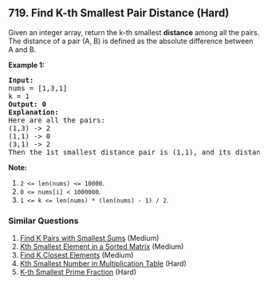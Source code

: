 ## 719. Find K-th Smallest Pair Distance (Hard)

<p>Given an integer array, return the k-th smallest <b>distance</b> among all the pairs. The distance of a pair (A, B) is defined as the absolute difference between A and B. </p>

<p><b>Example 1:</b><br />
<pre>
<b>Input:</b>
nums = [1,3,1]
k = 1
<b>Output: 0</b> 
<b>Explanation:</b>
Here are all the pairs:
(1,3) -> 2
(1,1) -> 0
(3,1) -> 2
Then the 1st smallest distance pair is (1,1), and its distance is 0.
</pre>
</p>

<p><b>Note:</b><br>
<ol>
<li><code>2 <= len(nums) <= 10000</code>.</li>
<li><code>0 <= nums[i] < 1000000</code>.</li>
<li><code>1 <= k <= len(nums) * (len(nums) - 1) / 2</code>.</li>
</ol>
</p>

### Similar Questions
  1. [Find K Pairs with Smallest Sums](https://github.com/openset/leetcode/tree/master/solution/find-k-pairs-with-smallest-sums) (Medium)
  1. [Kth Smallest Element in a Sorted Matrix](https://github.com/openset/leetcode/tree/master/solution/kth-smallest-element-in-a-sorted-matrix) (Medium)
  1. [Find K Closest Elements](https://github.com/openset/leetcode/tree/master/solution/find-k-closest-elements) (Medium)
  1. [Kth Smallest Number in Multiplication Table](https://github.com/openset/leetcode/tree/master/solution/kth-smallest-number-in-multiplication-table) (Hard)
  1. [K-th Smallest Prime Fraction](https://github.com/openset/leetcode/tree/master/solution/k-th-smallest-prime-fraction) (Hard)
